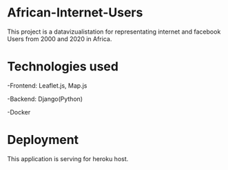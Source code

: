 # African-Internet-Users
This project is a  datavizualistation for representating internet and facebook Users from 2000
and 2020 in Africa.

# Technologies used
-Frontend: Leaflet.js, Map.js

-Backend: Django(Python)

-Docker

# Deployment
This application is serving for heroku host.
